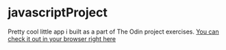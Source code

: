 # javascriptProject
Pretty cool little app i built as a part of The Odin project exercises.
[You can check it out in your browser right here](http://hakosl.github.io/javascriptProject)
